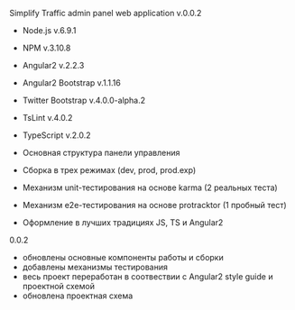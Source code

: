 Simplify Traffic admin panel web application v.0.0.2  

- Node.js v.6.9.1
- NPM v.3.10.8
- Angular2 v.2.2.3
- Angular2 Bootstrap v.1.1.16
- Twitter Bootstrap v.4.0.0-alpha.2
- TsLint v.4.0.2
- TypeScript v.2.0.2

- Основная структура панели управления
- Сборка в трех режимах (dev, prod, prod.exp)
- Механизм unit-тестирования на основе karma (2 реальных теста)
- Механизм e2e-тестирования на основе protracktor (1 пробный тест)
- Оформление в лучших традициях JS, TS и Angular2
 
 0.0.2
 
  - обновлены основные компоненты работы и сборки
  - добавлены механизмы тестирования
  - весь проект переработан в соотвествии с Angular2 style guide и проектной схемой
  - обновлена проектная схема
  